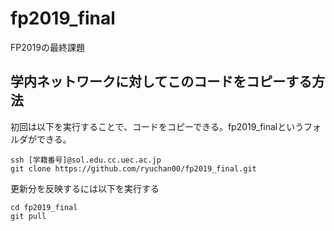 # fp2019_final
FP2019の最終課題

## 学内ネットワークに対してこのコードをコピーする方法

初回は以下を実行することで、コードをコピーできる。fp2019_finalというフォルダができる。

```
ssh [学籍番号]@sol.edu.cc.uec.ac.jp
git clone https://github.com/ryuchan00/fp2019_final.git
```

更新分を反映するには以下を実行する

```
cd fp2019_final
git pull
```
